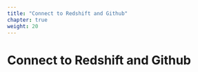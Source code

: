 ```yaml
---
title: "Connect to Redshift and Github"
chapter: true
weight: 20
---
```


# Connect to Redshift and Github